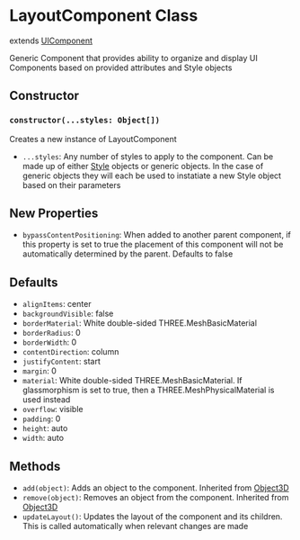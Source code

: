 # LayoutComponent Class

extends [UIComponent](/docs/UIComponent.md)

Generic Component that provides ability to organize and display UI Components based on provided attributes and Style objects

## Constructor

### `constructor(...styles: Object[])`

Creates a new instance of LayoutComponent

- `...styles`: Any number of styles to apply to the component. Can be made up of either [Style](/docs/Style.md) objects or generic objects. In the case of generic objects they will each be used to instatiate a new Style object based on their parameters

## New Properties

- `bypassContentPositioning`: When added to another parent component, if this property is set to true the placement of this component will not be automatically determined by the parent. Defaults to false

## Defaults

- `alignItems`: center
- `backgroundVisible`: false
- `borderMaterial`: White double-sided THREE.MeshBasicMaterial
- `borderRadius`: 0
- `borderWidth`: 0
- `contentDirection`: column
- `justifyContent`: start
- `margin`: 0
- `material`: White double-sided THREE.MeshBasicMaterial. If glassmorphism is set to true, then a THREE.MeshPhysicalMaterial is used instead
- `overflow`: visible
- `padding`: 0
- `height`: auto
- `width`: auto

## Methods
- `add(object)`: Adds an object to the component. Inherited from [Object3D](https://threejs.org/docs/#api/en/core/Object3D)
- `remove(object)`: Removes an object from the component. Inherited from [Object3D](https://threejs.org/docs/#api/en/core/Object3D)
- `updateLayout()`: Updates the layout of the component and its children. This is called automatically when relevant changes are made
